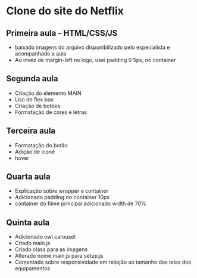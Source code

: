 # Clone do site do Netflix

## Primeira aula - HTML/CSS/JS

- baixado imagens do arquivo disponibilizado pelo especialista e acompanhado a aula
- Ao invéz de margin-left no logo, usei padding 0 5px, no container
  
## Segunda aula

- Criação do elemento MAIN
- Uso de flex box
- Criação de botões
- Formatação de cores e letras

## Terceira aula

- Formatação do botão
- Adição de icone
- hover

## Quarta aula

- Explicação sobre wrapper e container
- Adicionado padding no container 10px
- container do filme principal adicionado width de 70%

## Quinta aula

- Adicionado owl carousel
- Criado main.js
- Criado class para as imagens
- Alterado nome main.js para setup.js
- Comentado sobre responsividade em relação ao tamanho das telas dos equipamentos